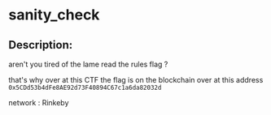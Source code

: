
# sanity_check
## Description:
aren't you tired of the lame read the rules flag ?

that's why over at this CTF the flag is on the blockchain over at this address `0x5CDd53b4dFe8AE92d73F40894C67c1a6da82032d` 

network : Rinkeby


